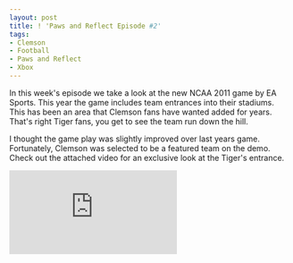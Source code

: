 ```yaml
---
layout: post
title: ! 'Paws and Reflect Episode #2'
tags:
- Clemson
- Football
- Paws and Reflect
- Xbox
---
```

In this week's episode we take a look at the new NCAA 2011 game by EA Sports. This year the game includes team entrances into their stadiums. This has been an area that Clemson fans have wanted added for years. That's right Tiger fans, you get to see the team run down the hill.

I thought the game play was slightly improved over last years game. Fortunately, Clemson was selected to be a featured team on the demo. Check out the attached video for an exclusive look at the Tiger's entrance.

<iframe src="http://www.youtube.com/embed/UWMpDBNBJ0o" frameborder="0" allowfullscreen></iframe>
